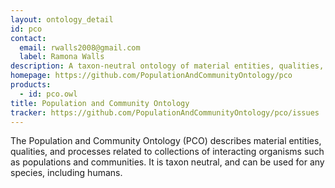 ```yaml
---
layout: ontology_detail
id: pco
contact: 
  email: rwalls2008@gmail.com
  label: Ramona Walls
description: A taxon-neutral ontology of material entities, qualities, and processes related to collections of interacting organisms such as populations and communities.
homepage: https://github.com/PopulationAndCommunityOntology/pco
products: 
  - id: pco.owl
title: Population and Community Ontology
tracker: https://github.com/PopulationAndCommunityOntology/pco/issues
---
```


The Population and Community Ontology (PCO) describes material entities, qualities, and processes related to collections of interacting organisms such as populations and communities. It is taxon neutral, and can be used for any species, including humans.
